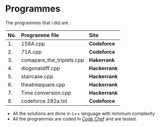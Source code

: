 # Programmes


The programmes that i did are :


|No.|Programme file|Site|
|:--|:-------|:------|
|1.|158A.cpp|**Codeforce**|
|2.|71A.cpp|**Codeforce**|
|3.|comapare_the_triplets.cpp|**Hakerrank**|
|4.|diogonaldiff.cpp|**Hackerrank**|
|5.|staircase.cpp|**Hackerrank**|
|6.|theatreaquare.cpp|**Hackerrank**|
|7.|Time conversion.cpp|**Hackerrank**|
|8.|codeforce 282a.txt|**Codeforce**|


* All the solutions are done in c++ language with minimum complexity
* All the programmes are coded in [Code Chef](https://www.codechef.com/ide) and are tested.
